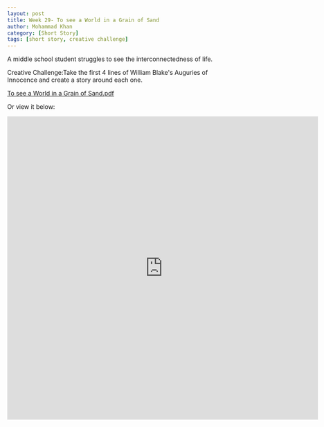 ```yaml
---
layout: post
title: Week 29- To see a World in a Grain of Sand
author: Mohammad Khan
category: [Short Story]
tags: [short story, creative challenge]
---
```

A middle school student struggles to see the interconnectedness of life.

Creative Challenge:Take the first 4 lines of William Blake's Auguries of Innocence and create a story around each one.


<p><a href="https://drive.google.com/file/d/1Hv05tg9DTdQdVEQK659JQ2tabMcwrjnA/view?usp=sharing">
To see a World in a Grain of Sand.pdf</a></p>

Or view it below: 
<!-- <embed src="https://drive.google.com/file/d/1mrL8nISYXGzBGAjVw-4hgwagVCEkNMaT/view?usp=sharing#toolbar=0" width="800px" height="2100px" /> -->
<iframe
src="https://drive.google.com/file/d/1Hv05tg9DTdQdVEQK659JQ2tabMcwrjnA/view?usp=sharing&embedded=true"
style="width:718px; height:700px;" frameborder="0"></iframe>